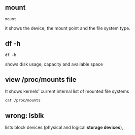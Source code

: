 ## mount
```
mount
```
it shows the device, the mount point and the file system type.

## df -h
```
df -h
```
shows disk usage, capacity and available space

## view /proc/mounts file
It shows kernels' current internal list of mounted file systems
```
cat /proc/mounts
```

## wrong: lsblk
lists block devices (physical and logical **storage devices**), 
